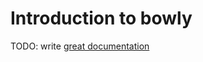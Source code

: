 # Introduction to bowly

TODO: write [great documentation](http://jacobian.org/writing/what-to-write/)
